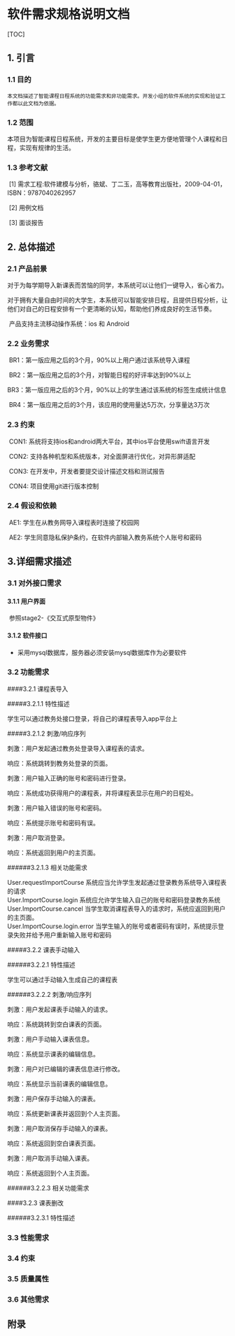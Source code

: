 # 软件需求规格说明文档





[TOC]



## 1. 引言

### 1.1 目的

 	本文档描述了智能课程日程系统的功能需求和非功能需求。开发小组的软件系统的实现和验证工作都以此文档为依据。

### 1.2 范围

​	本项目为智能课程日程系统，开发的主要目标是使学生更方便地管理个人课程和日程，实现有规律的生活。

### 1.3 参考文献

​	[1] 需求工程:软件建模与分析，骆斌、丁二玉，高等教育出版社，2009-04-01，ISBN：9787040262957

​	[2] 用例文档

​	[3] 面谈报告

## 2. 总体描述

### 2.1 产品前景

​	对于为每学期导入新课表而苦恼的同学，本系统可以让他们一键导入，省心省力。

​	对于拥有大量自由时间的大学生，本系统可以智能安排日程，且提供日程分析，让他们对自己的日程安排有一个更清晰的认知，帮助他们养成良好的生活节奏。

​	产品支持主流移动操作系统：ios 和 Android

### 2.2 业务需求

​	BR1：第一版应用之后的3个月，90%以上用户通过该系统导入课程

​	BR2：第一版应用之后的3个月，对智能日程的好评率达到90%以上

​	BR3：第一版应用之后的3个月，90%以上的学生通过该系统的标签生成统计信息

​	BR4：第一版应用之后的3个月，该应用的使用量达5万次，分享量达3万次

### 2.3 约束

​	CON1: 系统将支持ios和android两大平台，其中ios平台使用swift语言开发

​	CON2: 支持各种机型和系统版本，对全面屏进行优化，对异形屏适配

​	CON3: 在开发中，开发者要提交设计描述文档和测试报告

​	CON4: 项目使用git进行版本控制

### 2.4 假设和依赖

​	AE1: 学生在从教务网导入课程表时连接了校园网

​	AE2: 学生同意隐私保护条约，在软件内部输入教务系统个人账号和密码

## 3.详细需求描述

### 3.1 对外接口需求

#### 3.1.1 用户界面

​	参照stage2-《交互式原型物件》

#### 3.1.2 软件接口

- 采用mysql数据库，服务器必须安装mysql数据库作为必要软件

### 3.2 功能需求

####3.2.1    课程表导入

#####3.2.1.1 特性描述

学生可以通过教务处接口登录，将自己的课程表导入app平台上</br>

#####3.2.1.2  刺激/响应序列

刺激：用户发起通过教务处登录导入课程表的请求。 </br>

响应：系统跳转到教务处登录的页面。 </br>

刺激：用户输入正确的账号和密码进行登录。 </br>

响应：系统成功获得用户的课程表，并将课程表显示在用户的日程处。 </br>

刺激：用户输入错误的账号和密码。  </br>

响应：系统提示账号和密码有误。 </br>

刺激：用户取消登录。 </br>

响应：系统返回到用户的主页面。 </br>

######3.2.1.3 相关功能需求

  User.requestImportCourse     	系统应当允许学生发起通过登录教务系统导入课程表的请求            
  User.ImportCourse.login      	系统应允许学生输入自己的账号和密码登录教务系统               
  User.ImportCourse.cancel     	当学生取消课程表导入的请求时，系统应返回到用户的主页面。          
  User.ImportCourse.login.error	当学生输入的账号或者密码有误时，系统提示登录失败并给予用户重新输入账号和密码



#####3.2.2      课表手动输入

######3.2.2.1   特性描述

学生可以通过手动输入生成自己的课程表</br>

######3.2.2.2   刺激/响应序列

刺激：用户发起课表手动输入的请求。</br>

响应：系统跳转到空白课表的页面。 </br>

刺激：用户手动输入课表信息。 </br>

响应：系统显示课表的编辑信息。 </br>

刺激：用户对已编辑的课表信息进行修改。</br>

响应：系统显示当前课表的编辑信息。  </br>

刺激：用户保存手动输入的课表。 </br>

响应：系统更新课表并返回到个人主页面。 </br>

刺激：用户取消保存手动输入的课表。 </br>

响应：系统返回到空白课表页面。 </br>

刺激：用户取消手动输入课表。 </br>

响应：系统返回到个人主页面。 </br>

######3.2.2.3 相关功能需求



####3.2.3 课表删改

######3.2.3.1   特性描述








### 3.3 性能需求

### 3.4 约束

### 3.5 质量属性

### 3.6 其他需求

## 附录